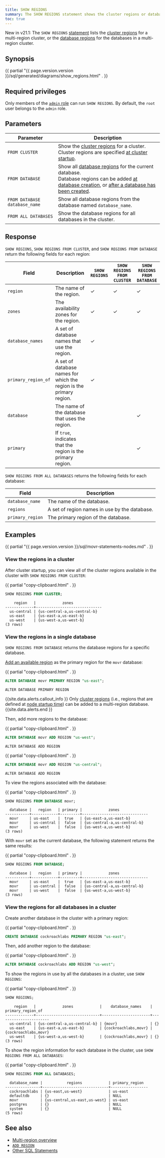 ```yaml
---
title: SHOW REGIONS
summary: The SHOW REGIONS statement shows the cluster regions or database regions in a multi-region cluster.
toc: true
---
```


<span class="version-tag">New in v21.1:</span> The `SHOW REGIONS` [statement](sql-statements.html) lists the [cluster regions](multiregion-overview.html#cluster-regions) for a multi-region cluster, or the [database regions](multiregion-overview.html#database-regions) for the databases in a multi-region cluster.

## Synopsis

<div>
{{ partial "{{ page.version.version }}/sql/generated/diagrams/show_regions.html" . }}
</div>

## Required privileges

Only members of the [`admin` role](authorization.html#admin-role) can run `SHOW REGIONS`. By default, the `root` user belongs to the `admin` role.

## Parameters

Parameter | Description
----------|------------
`FROM CLUSTER`| Show the [cluster regions](multiregion-overview.html#cluster-regions) for a cluster.<br>Cluster regions are specified [at cluster startup](cockroach-start.html#locality).
`FROM DATABASE` | Show all [database regions](multiregion-overview.html#database-regions) for the current database.<br>Database regions can be added [at database creation](create-database.html), or [after a database has been created](alter-database.html).
`FROM DATABASE database_name` | Show all database regions from the database named `database_name`.
`FROM ALL DATABASES` | Show the database regions for all databases in the cluster.

## Response

`SHOW REGIONS`, `SHOW REGIONS FROM CLUSTER`, and `SHOW REGIONS FROM DATABASE` return the following fields for each region:

Field | Description  | `SHOW REGIONS` | `SHOW REGIONS FROM CLUSTER` | `SHOW REGIONS FROM DATABASE`
------|--------------|----------------|-----------------------------|------------------------
`region` | The name of the region. | ✓ | ✓ | ✓
`zones` | The availability zones for the region. | ✓ | ✓ | ✓
`database_names` | A set of database names that use the region. | ✓ | |
`primary_region_of` | A set of database names for which the region is the primary region. | ✓ | |
`database`| The name of the database that uses the region.  | | | ✓
`primary` | If `true`, indicates that the region is the primary region. | | | ✓

`SHOW REGIONS FROM ALL DATABASES` returns the following fields for each database:

Field | Description
------|--------------
`database_name` | The name of the database.
`regions` | A set of region names in use by the database.
`primary_region` | The primary region of the database.

## Examples

{{ partial "{{ page.version.version }}/sql/movr-statements-nodes.md" . }}

### View the regions in a cluster

After cluster startup, you can view all of the cluster regions available in the cluster with `SHOW REGIONS FROM CLUSTER`:

{{ partial "copy-clipboard.html" . }}
~~~ sql
SHOW REGIONS FROM CLUSTER;
~~~

~~~
    region   |            zones
-------------+------------------------------
  us-central | {us-central-a,us-central-b}
  us-east    | {us-east-a,us-east-b}
  us-west    | {us-west-a,us-west-b}
(3 rows)
~~~

### View the regions in a single database

`SHOW REGIONS FROM DATABASE` returns the database regions for a specific database.

[Add an available region](add-region.html) as the primary region for the `movr` database:

{{ partial "copy-clipboard.html" . }}
~~~ sql
ALTER DATABASE movr PRIMARY REGION "us-east";
~~~

~~~
ALTER DATABASE PRIMARY REGION
~~~

{{site.data.alerts.callout_info }}
Only [cluster regions](multiregion-overview.html#cluster-regions) (i.e., regions that are defined at [node startup time](cockroach-start.html#locality)) can be added to a multi-region database.
{{site.data.alerts.end }}

Then, add more regions to the database:

{{ partial "copy-clipboard.html" . }}
~~~ sql
ALTER DATABASE movr ADD REGION "us-west";
~~~

~~~
ALTER DATABASE ADD REGION
~~~

{{ partial "copy-clipboard.html" . }}
~~~ sql
ALTER DATABASE movr ADD REGION "us-central";
~~~

~~~
ALTER DATABASE ADD REGION
~~~

To view the regions associated with the database:

{{ partial "copy-clipboard.html" . }}
~~~ sql
SHOW REGIONS FROM DATABASE movr;
~~~

~~~
  database |   region   | primary |            zones
-----------+------------+---------+------------------------------
  movr     | us-east    |  true   | {us-east-a,us-east-b}
  movr     | us-central |  false  | {us-central-a,us-central-b}
  movr     | us-west    |  false  | {us-west-a,us-west-b}
(3 rows)
~~~

With `movr` set as the current database, the following statement returns the same results:

{{ partial "copy-clipboard.html" . }}
~~~ sql
SHOW REGIONS FROM DATABASE;
~~~

~~~
  database |   region   | primary |            zones
-----------+------------+---------+------------------------------
  movr     | us-east    |  true   | {us-east-a,us-east-b}
  movr     | us-central |  false  | {us-central-a,us-central-b}
  movr     | us-west    |  false  | {us-west-a,us-west-b}
(3 rows)
~~~

### View the regions for all databases in a cluster

Create another database in the cluster with a primary region:

{{ partial "copy-clipboard.html" . }}
~~~ sql
CREATE DATABASE cockroachlabs PRIMARY REGION "us-east";
~~~

Then, add another region to the database:

{{ partial "copy-clipboard.html" . }}
~~~ sql
ALTER DATABASE cockroachlabs ADD REGION "us-west";
~~~

To show the regions in use by all the databases in a cluster, use `SHOW REGIONS`:

{{ partial "copy-clipboard.html" . }}
~~~ sql
SHOW REGIONS;
~~~

~~~
    region   |            zones            |    database_names    |  primary_region_of
-------------+-----------------------------+----------------------+-----------------------
  us-central | {us-central-a,us-central-b} | {movr}               | {}
  us-east    | {us-east-a,us-east-b}       | {cockroachlabs,movr} | {cockroachlabs,movr}
  us-west    | {us-west-a,us-west-b}       | {cockroachlabs,movr} | {}
(3 rows)
~~~

To show the region information for each database in the cluster, use `SHOW REGIONS FROM ALL DATABASES`:

{{ partial "copy-clipboard.html" . }}
~~~ sql
SHOW REGIONS FROM ALL DATABASES;
~~~

~~~
  database_name |           regions            | primary_region
----------------+------------------------------+-----------------
  cockroachlabs | {us-east,us-west}            | us-east
  defaultdb     | {}                           | NULL
  movr          | {us-central,us-east,us-west} | us-east
  postgres      | {}                           | NULL
  system        | {}                           | NULL
(5 rows)
~~~

## See also

- [Multi-region overview](multiregion-overview.html)
- [`ADD REGION`](add-region.html)
- [Other SQL Statements](sql-statements.html)
